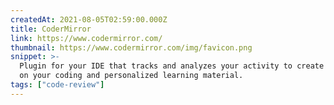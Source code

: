 ```yaml
---
createdAt: 2021-08-05T02:59:00.000Z
title: CoderMirror
link: https://www.codermirror.com/
thumbnail: https://www.codermirror.com/img/favicon.png
snippet: >-
  Plugin for your IDE that tracks and analyzes your activity to create reports
  on your coding and personalized learning material.
tags: ["code-review"]
---
```

